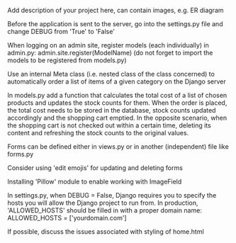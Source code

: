 Add description of your project here, can contain images, e.g. ER diagram

Before the application is sent to the server, go into the settings.py file and change DEBUG from 'True' to 'False'

When logging on an admin site, register models (each individually) in admin.py:
admin.site.register(ModelName)
(do not forget to import the models to be registered from models.py)

Use an internal Meta class (i.e. nested class of the class concerned) to automatically order a list of items of a given 
category on the Django server

In models.py add a function that calculates the total cost of a list of chosen products
and updates the stock counts for them. When the order is placed, the total cost needs
to be stored in the database, stock counts updated accordingly and the shopping cart emptied. 
In the opposite scenario, when the shopping cart is not checked out within a certain time, 
deleting its content and refreshing the stock counts to the original values.

Forms can be defined either in views.py or in another (independent) file like forms.py

Consider using 'edit emojis' for updating and deleting forms

Installing 'Pillow' module to enable working with ImageField

In settings.py, when DEBUG = False, Django requires you to specify the hosts you will allow
the Django project to run from.
In production, 'ALLOWED_HOSTS' should be filled in with a proper domain name:
ALLOWED_HOSTS = ['yourdomain.com']

If possible, discuss the issues associated with styling of home.html

